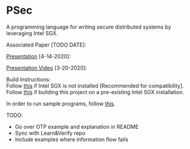 # PSec

A programming language for writing secure distributed systems by leveraging Intel SGX.

Associated Paper [TODO DATE]:

[Presentation](https://docs.google.com/presentation/d/1Paf3SXun9uCw4QMuHtezIfzKtVLJAu1-0ZgFQ4BKVM4/edit?usp=sharing) [4-14-2020]:

[Presentation Video](https://youtu.be/QS-BgX-e180) [3-20-2020]:

Build Instructions:  
Follow [this](docs/SGXInstallation.md) if Intel SGX is not installed [Recommended for compatibility].  
Follow [this](docs/RepoInstallation.md) if building this project on a pre-existing Intel SGX installation.

In order to run sample programs, follow [this](docs/Running.md).

TODO:
* Go over OTP example and explanation in README
* Sync with Learn&Verify repo
* Include examples where information flow fails